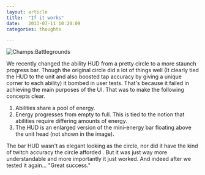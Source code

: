 ```yaml
---
layout: article
title:  "If it works"
date:   2013-07-11 10:20:09
categories: thoughts

---
```


![Champs:Battlegrounds]({{edchao.github.io}}/assets/img_hud_change.jpg)

We recently changed the ability HUD from a pretty circle to a more staunch progress bar.  Though the original circle did a lot of things well (It clearly tied the HUD to the unit and also boosted tap accuracy by giving a unique corner to each ability) it bombed in user tests.  That's because it failed in achieving the main purposes of the UI. That was to make the following concepts clear.

1. Abilities share a pool of energy.
2. Energy progresses from empty to full. This is tied to the notion that abilities require differing amounts of energy.
3. The HUD is an enlarged version of the mini-energy bar floating above the unit head (not shown in the image).


The bar HUD wasn't as elegant looking as the circle, nor did it have the kind of twitch accuracy the circle afforded . But it was just way more understandable and more importantly it just worked.  And indeed after we tested it again... "Great success."